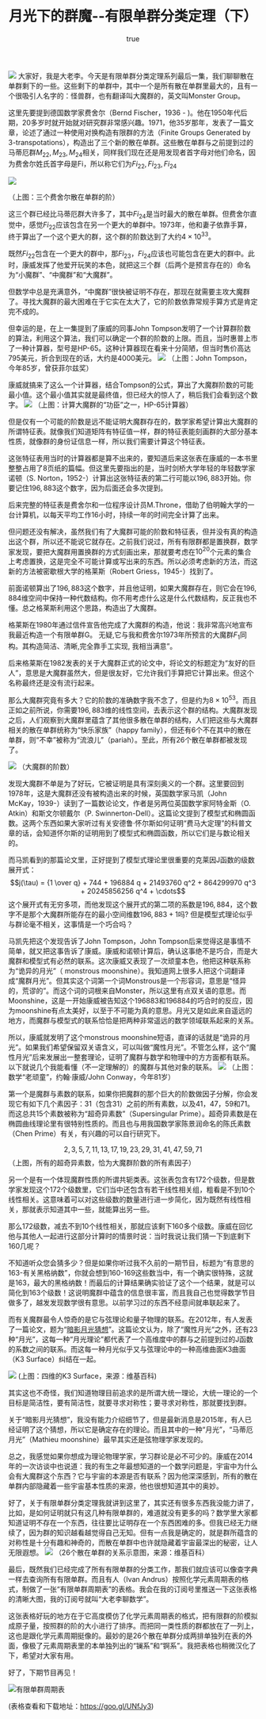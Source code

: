 ﻿---
title: 月光下的群魔--有限单群分类定理（下）
type: page
parent_id: '0'
published: true
status: publish
key: page.youxiandanqunxia
categories: 音频讲稿
tags: ["群","单群"]
author:
  login: webcraft2013
  email: webcraft@gmail.com
  display_name: webcraft2013
  first_name: ''
  last_name: ''

---
![](http://oy876kcmf.bkt.clouddn.com/Ft_N0NK2fe1ZbdMGbBTjoj_W2OZK)
大家好，我是大老李。今天是有限单群分类定理系列最后一集，我们聊聊散在单群剩下的一些。这些剩下的单群中，其中一个是所有散在单群里最大的，且有一个很吸引人名字的：怪兽群，也有翻译叫大魔群的，英文叫Monster Group。

这里先要提到德国数学家费舍尔（Bernd Fischer，1936 - )。他在1950年代后期，20多岁时就开始就对研究群非常感兴趣。1971，他35岁那年，发表了一篇文章，论述了通过一种使用对换构造有限群的方法（Finite Groups Generated by 3-transpotations），构造出了三个新的散在单群。这些散在单群与之前提到过的马蒂厄群$M_{22}, M_{23}, M_{24}$相关，同样我们现在还是用发现者首字母对他们命名，因为费舍尔姓氏首字母是Fi，所以称它们为$Fi_{22}, Fi_{23}, Fi_{24}$

![](http://oy876kcmf.bkt.clouddn.com/FlewW1z6SiIV3wTbDpac8ITHCBic)

（上图：三个费舍尔散在单群的阶）

这三个群已经比马蒂厄群大许多了，其中$Fi_{24}$是当时最大的散在单群。但费舍尔直觉中，感觉$Fi_{22}$应该包含在另一个更大的单群中。1973年，他和妻子依靠手算，终于算出了一个这个更大的群，这个群的阶数达到了大约$4\times 10^{33}$。

既然$Fi_{22}$包含在一个更大的群中，那$Fi_{23}$，$Fi_{24}$应该也可能包含在更大的群中。此时，康威发挥了他爱开玩笑的本色，就把这三个群（后两个是预言存在的）命名为“小魔群”、“中魔群”和“大魔群”。

但数学中总是充满意外，“中魔群”很快被证明不存在，那现在就需要主攻大魔群了。寻找大魔群的最大困难在于它实在太大了，它的阶数依靠常规手算方式是肯定完不成的。

但幸运的是，在上一集提到了康威的同事John Tompson发明了一个计算群阶数的算法，利用这个算法，我们可以确定一个群的阶数的上限。而且，当时惠普上市了一种计算器，型号是HP-65。这种计算器现在看来十分简陋，但当时售价高达795美元，折合到现在的话，大约是4000美元。
![](http://oy876kcmf.bkt.clouddn.com/FraPMHV1KhHQ09YADJEl78L-2Omj)
（上图：John Tompson，今年85岁，曾获菲尔兹奖）

康威就搞来了这么一个计算器，结合Tompson的公式，算出了大魔群阶数的可能最小值。这个最小值其实就是最终值，但已经大的惊人了，稍后我们会看到这个数字。
![](http://oy876kcmf.bkt.clouddn.com/Ft51Hh0LmzgS8rFPV1iHYfIvSgZE)
（上图：计算大魔群的“功臣”之一，HP-65计算器）

但是仅有一个可能的阶数是远不能证明大魔群存在的，数学家希望计算出大魔群的所谓特征表。就像我们知道矩阵有特征值一样，群的特征表能刻画群的大部分基本性质，就像群的身份证信息一样，所以我们需要计算这个特征表。

这张特征表用当时的计算器都是算不出来的，要知道后来这张表在康威的一本书里整整占用了8页纸的篇幅。但这里先要指出的是，当时剑桥大学年轻的年轻数学家诺顿（S. Norton，1952-）计算出这张特征表的第二行可能以$196, 883$开始。你要记住$196, 883$这个数字，因为后面还会多次提到。

后来完整的特征表是费舍尔和一位程序设计员M.Throne，借助了伯明翰大学的一台计算机，以每天平均工作16小时，持续一年的时间完全计算了出来。

但问题还没有解决，虽然我们有了大魔群可能的阶数和特征表，但并没有真的构造出这个群，所以还不能说它就存在。之前我们说过，所有有限群都是置换群，数学家发现，要把大魔群用置换群的方式刻画出来，那就要考虑在$10^{20}$个元素的集合上考虑置换，这是完全不可能计算或写出来的东西。所以必须考虑新的方法，而这新的方法被密歇根大学的格莱斯（Robert  Griess，1945-）找到了。

前面诺顿算出了$196,883$这个数字，并且他证明，如果大魔群存在，则它会在$196,884$维空间中保持一种代数结构。你不用考虑什么这是什么代数结构，反正我也不懂。总之格莱斯利用这个思路，构造出了大魔群。

格莱斯在1980年通过信件宣告他完成了大魔群的构造，他说：我非常高兴地宣布我最近构造一个有限单群G。 无疑,它与我和费舍尔1973年所预言的大魔群$F_1$同构。其构造简洁、清晰,完全靠手工实现, 我相当满意”。

后来格莱斯在1982发表的关于大魔群正式的论文中，将论文的标题定为“友好的巨人”，意思是大魔群虽然大，但是很友好，它允许我们手算把它计算出来。但这个名称最终还是没有流行起来。

那么大魔群究竟有多大？它的阶数的准确数字我不念了，但是约为$8\times 10^{53}$。而且正如之前所说，你需要$196,883$维的线性空间，去表示这个群的结构。大魔群发现之后，人们观察到大魔群里蕴含了其他很多散在单群的结构，人们把这些与大魔群相关的散在单群统称为“快乐家族”（happy family），但还有6个不在其中的散在单群，则“不幸”被称为“流浪儿”（pariah）。至此，所有26个散在单群都被发现了。

![](http://oy876kcmf.bkt.clouddn.com/Fkd6Zh1TpzOxUxvpoMWh7F7wPSBw)
（大魔群的阶数）

发现大魔群不单是为了好玩，它被证明是具有深刻奥义的一个群。这里要回到1978年，这是大魔群还没有被构造出来的时候，英国数学家马凯（John McKay，1939-）读到了一篇数论论文，作者是另两位英国数学家阿特金斯（O. Atkin）和斯文尔顿戴尔（P. Swinnerton-Dell）。这篇论文提到了模型式和椭圆函数。这两个东西如果大家听过有关安德鲁·怀尔斯如何证明“费马大定理”的科普文章的话，会知道怀尔斯的证明用到了模型式和椭圆函数，所以它们是与数论相关的。

而马凯看到的那篇论文里，正好提到了模型式理论里很重要的克莱因J函数的级数展开式：
$$j(\tau) = {1 \over q} + 744 + 196884 q + 21493760 q^2 + 864299970 q^3 + 20245856256 q^4 + \cdots$$
这个展开式有无穷多项，而他发现这个展开式的第二项的系数是$196, 884$，这个数字不是那个大魔群所能存在的最小空间维数$196, 883+1$吗? 但是模型式理论似乎与群论毫不相关，这事情是一个巧合吗？

马凯先把这个发现告诉了John Tompson，John Tompson后来觉得这是事情不简单，就又把这事告诉了康威。康威和诺顿计算后，确认这事绝不是巧合，而是大魔群和模型式有必然的联系。这次康威又表现了一次顽童本色，他把这种联系称为“诡异的月光”（ monstrous moonshine）。我知道网上很多人把这个词翻译成“魔群月光”。但其实这个词第一个词Monstrous是一个形容词，意思是“怪异的，荒谬的”。而这个词的词根来自Monster，所以这里有点双关语的意思。而Moonshine，这是一开始康威被告知这个196883和196884的巧合时的反应，因为moonshine有点太美好，以至于不可能为真的意思。月光又是如此来自遥远的地方，而魔群与模型式的联系恰恰是把两种非常遥远的数学领域联系起来的关系。

所以，康威就发明了这个monstrous moonshine短语，直译的话就是“诡异的月光”。如果我们希望保留双关语含义，可以叫做“魔性月光”。不管怎么样，这个“魔性月光”后来发展出一整套理论，证明了魔群与数学和物理中的方方面都有联系。以下就说几个我能看懂（不一定理解的）的魔群与其他对象的联系。
![](http://oy876kcmf.bkt.clouddn.com/FokyzQMnNQMcJkVsv_xFP3zpDtJD)
（上图：数学“老顽童”，约翰·康威/John Conway，今年81岁）

第一个是魔群与素数的联系，如果你把魔群的那个巨大的阶数做因子分解，你会发现它有如下几个素因子：31（包含31）之前的所有素数，以及41，47，59和71。而这总共15个素数被称为“超奇异素数”（Supersingular Prime）。超奇异素数是在椭圆曲线理论里有很特别性质的。而且也与用我国数学家陈景润命名的陈氏素数（Chen Prime）有关，有兴趣的可以自行研究下。

$$2, 3, 5, 7, 11, 13, 17, 19, 23, 29, 31, 41, 47, 59, 71$$
（上图，所有的超奇异素数，恰为大魔群阶数的所有素因子）

另一个是有一个体现魔群性质的所谓共轭类表。这张表包含有172个级数，但是数学家发现这个172个级数里，它们当中还包含有若干线性相关组，粗看是不到10个线性相关。这意味着可以对这些级数的数量进行进一步简化，因为既然有线性相关，那就表示知道其中一些，就能算出另一些。

那么172级数，减去不到10个线性相关，那就应该剩下160多个级数。康威在回忆他与其他人一起进行这部分计算时的情景时说：当时我说让我们猜一下到底剩下160几呢？

不知道听众您会猜多少？但是如果你听过我不久前的一期节目，标题为“有意思的163-有关黑格纳数”，你就会想到160-169这些数当中，有一个确实很特殊，这就是163，最大的黑格纳数！而最后的计算结果确实验证了这个一个结果，就是可以简化到163个级数！这说明魔群中蕴含的信息很丰富，而且我自己也觉得数学节目做多了，越发发现数学很有意思。以前学习过的东西不经意间就串联起来了。

而有关魔群最令人惊奇的是它与弦理论和量子物理的联系。在2012年，有人发表了一篇论文，题为“[暗影月光猜想](https://arxiv.org/abs/1204.2779)”。这篇论文认为，除了“魔性月光“之外，还有23种“月光”，这每一种“月光理论”都代表了一个高维度中的群与之前提到过的J函数的系数之间的联系。而这每一种月光似乎又与弦理论中的一种高维曲面K3曲面（K3 Surface）纠结在一起。 

![](http://oy876kcmf.bkt.clouddn.com/FihkCdGyzBxXkUC6f3mjJPFSmmoI)
(上图：四维的K3 Surface，来源：维基百科)

其实这也不奇怪，我们知道物理目前追求的是所谓大统一理论，大统一理论的一个目标是简洁性，要有简洁性，就要寻求对称性；要寻求对称性，那就要找到群。

关于“暗影月光猜想”，我没有能力介绍细节了，但是最新消息是2015年，有人已经证明了这个猜想，所以它是确定存在的理论。而且其中的一种“月光”，“马蒂厄月光”（Mathieu moonshine）最早其实还是弦物理学家发现的。

总之，我感觉如果你想成为理论物理学家，学习群论是必不可少的。康威在2014年的一次访谈中也说道：我的有生之年最想知道的一个数学问题是，宇宙中为什么会有大魔群这个东西？它与宇宙的本源是否有联系？因为他深深感到，所有的散在单群内部隐藏着一些宇宙基本性质的来源，他也很想知道其中的奥妙。

好了，关于有限单群分类定理我就讲到这里了，其实还有很多东西我没能力讲了，比如，是如何证明就只有这几种有限单群的，难道就没有更多的吗？数学里大家都知道证明不存在一个东西，往往要比证明存在一个东西困难的多。但我已经无力继续了，因为群的知识越看越觉得自己无知。但有一点我是确定的，就是群所蕴含的对称性是十分有趣和神奇的，而散在单群中也许就隐藏着宇宙最深出的秘密，让人无限遐想。
![](http://oy876kcmf.bkt.clouddn.com/FsBM3Xt9Y0PEinmTR7zV8zzibWD8)
（26个散在单群的关系示意图，来源：维基百科）

最后，既然我们已经完成了所有有限单群的分类工作，那我们就应该可以像查字典一样去查询所有有限单群。而且有人（Ivan Andrus）按照化学元素周期表的格式，制做了一张“有限单群周期表”的表格。我会在我的订阅号里推送一下这张表格的清晰大图，我的订阅号就叫“大老李聊数学”。

这张表格好玩的地方在于它高度模仿了化学元素周期表的格式，把有限群的阶模拟成原子量，按照群的阶的大小进行了排序。而把同一类性质的群都放在了一列上，这也是跟化学元素周期挺像的。最妙的是26个散在单群分成两排单独列在表的外面，像极了元素周期表里的本单独列出的“镧系”和“锕系”。我把表格也稍微汉化了下，希望对大家有用。

好了，下期节目再见！

![有限单群周期表](https://dalaoliblog.files.wordpress.com/2018/10/periodic-table-of-groups-page-001.jpg?w=2216)

(表格查看和下载地址：https://goo.gl/UNfJy3)


